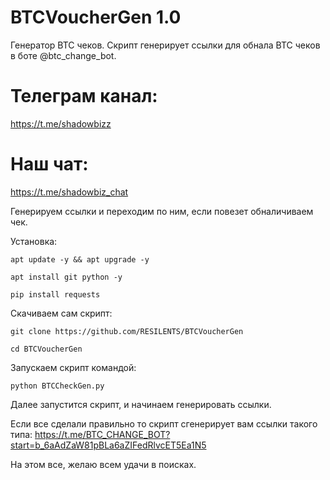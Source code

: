 # BTCVoucherGen 1.0
Генератор BTC чеков. Скрипт генерирует ссылки для обнала BTC чеков в боте @btc_change_bot.

# Телеграм канал:
https://t.me/shadowbizz

# Наш чат:
https://t.me/shadowbiz_chat

Генерируем ссылки и переходим по ним, если повезет обналичиваем чек.

  Установка:

    apt update -y && apt upgrade -y

    apt install git python -y

    pip install requests

Скачиваем сам скрипт:

    git clone https://github.com/RESILENTS/BTCVoucherGen

    cd BTCVoucherGen

Запускаем скрипт командой:

    python BTCCheckGen.py

Далее запустится скрипт, и начинаем генерировать ссылки.

Если все сделали правильно то скрипт сгенерирует вам ссылки такого типа:
    https://t.me/BTC_CHANGE_BOT?start=b_6aAdZaW81pBLa6aZIFedRlvcET5Ea1N5

На этом все, желаю всем удачи в поисках.
